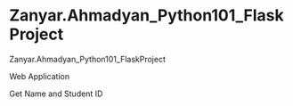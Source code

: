# Zanyar.Ahmadyan_Python101_FlaskProject
Zanyar.Ahmadyan_Python101_FlaskProject

Web Application 

Get Name and Student ID
